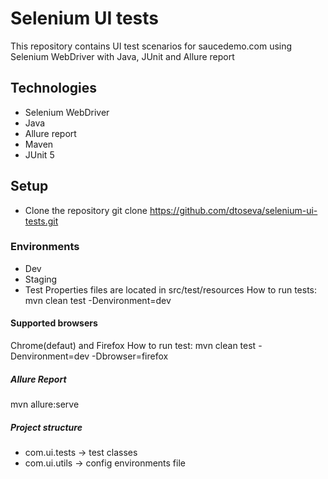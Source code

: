 # Selenium UI tests
This repository contains UI test scenarios for saucedemo.com using Selenium WebDriver with Java, JUnit and Allure report
## Technologies
- Selenium WebDriver
- Java
- Allure report
- Maven
- JUnit 5
## Setup
- Clone the repository 
git clone https://github.com/dtoseva/selenium-ui-tests.git
### Environments
- Dev
- Staging
- Test
  Properties files are located in src/test/resources
  How to run tests: mvn clean test -Denvironment=dev
#### Supported browsers
Chrome(defaut) and Firefox
How to run test: mvn clean test -Denvironment=dev -Dbrowser=firefox 
##### Allure Report
mvn allure:serve
##### Project structure
- com.ui.tests -> test classes
- com.ui.utils -> config environments file
